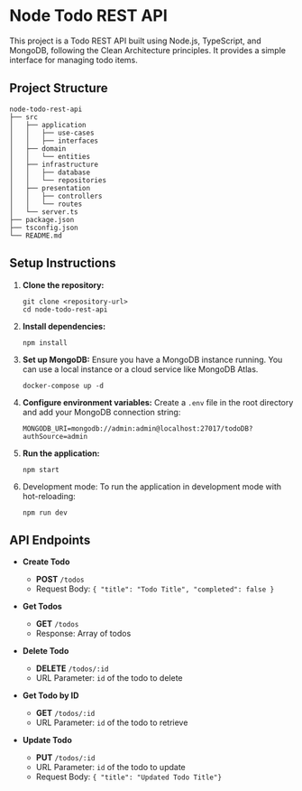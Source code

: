 # Node Todo REST API

This project is a Todo REST API built using Node.js, TypeScript, and MongoDB, following the Clean Architecture principles. It provides a simple interface for managing todo items.

## Project Structure

```
node-todo-rest-api
├── src
│   ├── application
│   │   ├── use-cases
│   │   ├── interfaces
│   ├── domain
│   │   └── entities
│   ├── infrastructure
│   │   ├── database
│   │   └── repositories
│   ├── presentation
│   │   ├── controllers
│   │   └── routes
│   └── server.ts
├── package.json
├── tsconfig.json
└── README.md
```

## Setup Instructions

1. **Clone the repository:**
   ```
   git clone <repository-url>
   cd node-todo-rest-api
   ```

2. **Install dependencies:**
   ```
   npm install
   ```

3. **Set up MongoDB:**
   Ensure you have a MongoDB instance running. You can use a local instance or a cloud service like MongoDB Atlas.
   ```
   docker-compose up -d
   ```

4. **Configure environment variables:**
   Create a `.env` file in the root directory and add your MongoDB connection string:
   ```
   MONGODB_URI=mongodb://admin:admin@localhost:27017/todoDB?authSource=admin
   ```

5. **Run the application:**
   ```
   npm start
   ```
6. Development mode: To run the application in development mode with hot-reloading:
   ```
   npm run dev
   ```
## API Endpoints

- **Create Todo**
  - **POST** `/todos`
  - Request Body: `{ "title": "Todo Title", "completed": false }`

- **Get Todos**
  - **GET** `/todos`
  - Response: Array of todos

- **Delete Todo**
  - **DELETE** `/todos/:id`
  - URL Parameter: `id` of the todo to delete

- **Get Todo by ID**
  - **GET** `/todos/:id`
  - URL Parameter: `id` of the todo to retrieve
  
- **Update Todo**
  - **PUT** `/todos/:id`
  - URL Parameter: `id` of the todo to update
  - Request Body: `{ "title": "Updated Todo Title"}`

